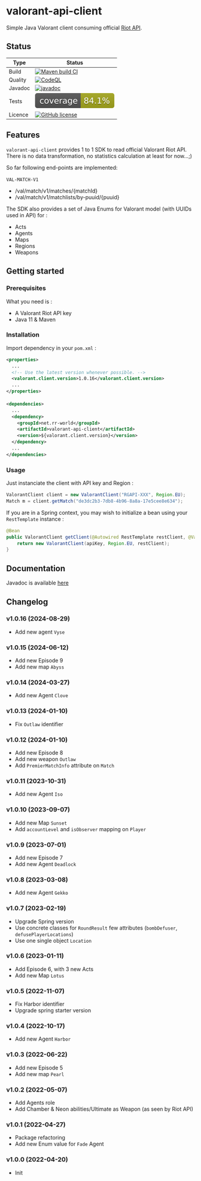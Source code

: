 # valorant-api-client
Simple Java Valorant client consuming official [Riot API](https://developer.riotgames.com/apis).

## Status

| Type | Status |
| ---- | ------ |
| Build | [![Maven build CI](https://github.com/reuhreuh/valorant-api-client/actions/workflows/maven-master.yml/badge.svg)](https://github.com/reuhreuh/valorant-api-client/actions/workflows/maven-master.yml)|
| Quality | [![CodeQL](https://github.com/reuhreuh/valorant-api-client/actions/workflows/codeql.yml/badge.svg)](https://github.com/reuhreuh/valorant-api-client/actions/workflows/codeql.yml)|
| Javadoc | [![javadoc](https://javadoc.io/badge2/net.rr-world/valorant-api-client/javadoc.svg)](https://javadoc.io/doc/net.rr-world/valorant-api-client)|
| Tests | ![GitHub Workflow Status](https://raw.githubusercontent.com/reuhreuh/valorant-api-client/master/.github/badges/jacoco.svg)|
|Licence | [![GitHub license](https://img.shields.io/github/license/reuhreuh/valorant-api-client)](https://github.com/reuhreuh/valorant-api-client/blob/master/LICENSE)|


## Features
`valorant-api-client` provides 1 to 1 SDK to read official Valorant Riot API. There is no data transformation, no statistics calculation at least for now...;)

So far following end-points are implemented:

`VAL-MATCH-V1`

- /val/match/v1/matches/{matchId}
- /val/match/v1/matchlists/by-puuid/{puuid}

The SDK also provides a set of Java Enums for Valorant model (with UUIDs used in API) for :
- Acts
- Agents
- Maps
- Regions
- Weapons


## Getting started

### Prerequisites
What you need is :
- A Valorant Riot API key
- Java 11 & Maven

### Installation
Import dependency in your `pom.xml` :

```xml
<properties>
  ...
  <!-- Use the latest version whenever possible. -->
  <valorant.client.version>1.0.16</valorant.client.version>
  ...
</properties>

<dependencies>
  ...
  <dependency>
    <groupId>net.rr-world</groupId>
    <artifactId>valorant-api-client</artifactId>
    <version>${valorant.client.version}</version>
  </dependency>
  ...
</dependencies>
```

### Usage
Just instanciate the client with API key and Region :

```java
ValorantClient client = new ValorantClient("RGAPI-XXX", Region.EU);
Match m = client.getMatch("de3dc2b3-7db8-4b96-8a8a-17e5cee8e634");
```

If you are in a Spring context, you may wish to initialize a bean using your `RestTemplate` instance :

```java
@Bean
public ValorantClient getClient(@Autowired RestTemplate restClient, @Value("${riot.api.key}") String apiKey) {
	return new ValorantClient(apiKey, Region.EU, restClient);
}
```

## Documentation
Javadoc is available [here](https://javadoc.io/doc/net.rr-world/valorant-api-client/latest/index.html)

## Changelog
### v1.0.16 (2024-08-29)
- Add new agent `Vyse`
### v1.0.15 (2024-06-12)
- Add new Episode 9
- Add new map `Abyss`
### v1.0.14 (2024-03-27)
- Add new Agent `Clove`
### v1.0.13 (2024-01-10)
- Fix `Outlaw` identifier
### v1.0.12 (2024-01-10)
- Add new Episode 8
- Add new weapon `Outlaw`
- Add `PremierMatchInfo` attribute on `Match`
### v1.0.11 (2023-10-31)
- Add new Agent `Iso`
### v1.0.10 (2023-09-07)
- Add new Map `Sunset`
- Add `accountLevel` and `isObserver` mapping on `Player`
### v1.0.9 (2023-07-01)
- Add new Episode 7
- Add new Agent `Deadlock`
### v1.0.8 (2023-03-08)
- Add new Agent `Gekko`
### v1.0.7 (2023-02-19)
- Upgrade Spring version
- Use concrete classes for `RoundResult` few attributes (`bombDefuser`, `defusePlayerLocations`)
- Use one single object `Location`
### v1.0.6 (2023-01-11)
- Add Episode 6, with 3 new Acts
- Add new Map `Lotus`
### v1.0.5 (2022-11-07)
- Fix Harbor identifier
- Upgrade spring starter version
### v1.0.4 (2022-10-17)
- Add new Agent `Harbor`
### v1.0.3 (2022-06-22)
- Add new Episode 5
- Add new map `Pearl`
### v1.0.2 (2022-05-07)
- Add Agents role
- Add Chamber & Neon abilities/Ultimate as Weapon (as seen by Riot API) 
### v1.0.1 (2022-04-27)
- Package refactoring
- Add new Enum value for `Fade` Agent
### v1.0.0 (2022-04-20)
- Init
